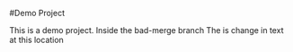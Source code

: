 #Demo Project

This is a demo project. Inside the bad-merge branch
The is change in text at this location
